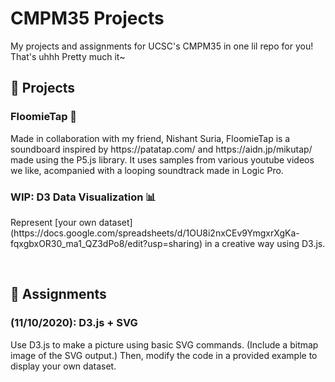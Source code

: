 # CMPM35 Projects
My projects and assignments for UCSC's CMPM35 in one lil repo for you! <br>
That's uhhh Pretty much it~
<br>

💪 Projects
---
### FloomieTap 🎵
<p> Made in collaboration with my friend, Nishant Suria, FloomieTap is a soundboard inspired by https://patatap.com/ and https://aidn.jp/mikutap/ made using the P5.js library. It uses samples from various youtube videos we like, acompanied with a looping soundtrack made in Logic Pro.</p>

### WIP: D3 Data Visualization 📊
<p> Represent [your own dataset](https://docs.google.com/spreadsheets/d/1OU8i2nxCEv9YmgxrXgKa-fqxgbxOR30_ma1_QZ3dPo8/edit?usp=sharing) in a creative way using D3.js.</p>
<br>

🍎 Assignments
---
### (11/10/2020): D3.js + SVG
<p> Use D3.js to make a picture using basic SVG commands. (Include a bitmap image of the SVG output.) Then, modify the code in a provided example to display your own dataset. </p>
